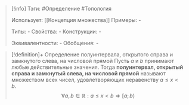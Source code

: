 > [!info]
> Тэги: #Определение #Топология  
> 
> Использует: [[Концепция множества]]
> Примеры: *-*
> 
> Типы: *-*
> Свойства: *-*
> Конструкции: *-*
> 
> Эквивалентности: *-*
> Обобщения: *-*

> [!definition]+ Определение полуинтервала, открытого справа и замкнутого слева, на числовой прямой
> Пусть $a$ и $b$ принимают любые действительные значения. Тогда **полуинтервал, открытый справа и замкнутый слева, на числовой прямой** называют множеством всех чисел, удовлетворяющих неравенству $a \leqslant x < b$.
> $$\forall a, b \in \mathbb R: a \leqslant x < b \Rightarrow [a; b)$$